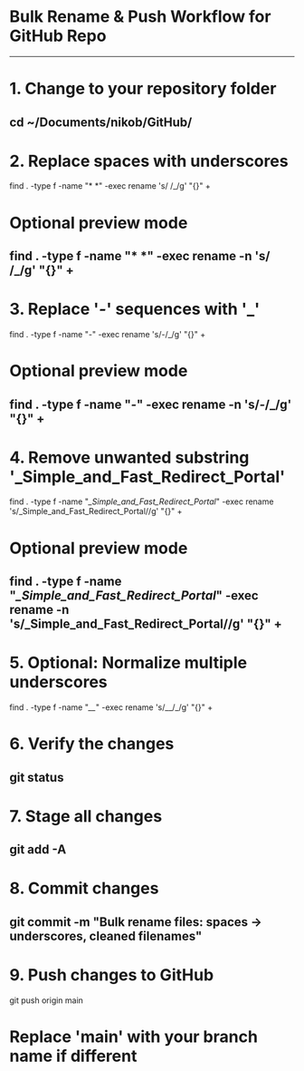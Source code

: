 # Bulk Rename & Push Workflow for GitHub Repo
---
# 1. Change to your repository folder
cd ~/Documents/nikob/GitHub/<repo-name>
---
# 2. Replace spaces with underscores
find . -type f -name "* *" -exec rename 's/ /_/g' "{}" +
# Optional preview mode
find . -type f -name "* *" -exec rename -n 's/ /_/g' "{}" +
---
# 3. Replace '_-_' sequences with '_'
find . -type f -name "*_-_*" -exec rename 's/_-_/_/g' "{}" +
# Optional preview mode
find . -type f -name "*_-_*" -exec rename -n 's/_-_/_/g' "{}" +
---
# 4. Remove unwanted substring '_Simple_and_Fast_Redirect_Portal'
find . -type f -name "*_Simple_and_Fast_Redirect_Portal*" -exec rename 's/_Simple_and_Fast_Redirect_Portal//g' "{}" +
# Optional preview mode
find . -type f -name "*_Simple_and_Fast_Redirect_Portal*" -exec rename -n 's/_Simple_and_Fast_Redirect_Portal//g' "{}" +
---
# 5. Optional: Normalize multiple underscores
find . -type f -name "*__*" -exec rename 's/__/_/g' "{}" +

# 6. Verify the changes
git status
---
# 7. Stage all changes
git add -A
---
# 8. Commit changes
git commit -m "Bulk rename files: spaces → underscores, cleaned filenames"
---
# 9. Push changes to GitHub
git push origin main
# Replace 'main' with your branch name if different
